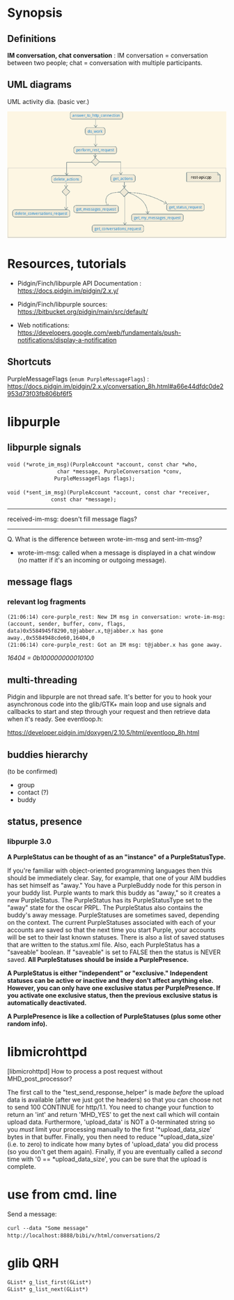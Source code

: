 # Synopsis

## Definitions

**IM conversation, chat conversation** : IM conversation = conversation between two
people; chat = conversation with multiple participants.

## UML diagrams

UML activity dia. (basic ver.)

![purple rest uml 1](uml-purple-rest-activity-dia.png?raw=true "UML activity dia. (basic ver.)")

# Resources, tutorials

* Pidgin/Finch/libpurple API Documentation : https://docs.pidgin.im/pidgin/2.x.y/

* Pidgin/Finch/libpurple sources: https://bitbucket.org/pidgin/main/src/default/

* Web notifications: https://developers.google.com/web/fundamentals/push-notifications/display-a-notification

## Shortcuts

PurpleMessageFlags (`enum PurpleMessageFlags`) :
https://docs.pidgin.im/pidgin/2.x.y/conversation_8h.html#a66e44dfdc0de2953d73f03fb806bf6f5

# libpurple

## libpurple signals

```
void (*wrote_im_msg)(PurpleAccount *account, const char *who,
                char *message, PurpleConversation *conv,
               PurpleMessageFlags flags);

void (*sent_im_msg)(PurpleAccount *account, const char *receiver,
              const char *message);
```
-----

received-im-msg: doesn't fill message flags?

-----

Q. What is the difference between wrote-im-msg and sent-im-msg?

- wrote-im-msg: called when a message is displayed in a chat window (no matter if it's an
incoming or outgoing message).

## message flags

### relevant log fragments

```
(21:06:14) core-purple_rest: New IM msg in conversation: wrote-im-msg: (account, sender, buffer, conv, flags, data)0x5584945f8290,t@jabber.x,t@jabber.x has gone away.,0x5584948cde60,16404,0
(21:06:14) core-purple_rest: Got an IM msg: t@jabber.x has gone away.
```
*16404 = 0b100000000010100*

## multi-threading

Pidgin and libpurple are not thread safe.  It's better for you to hook
your asynchronous code into the glib/GTK+ main loop and use signals and
callbacks to start and step through your request and then retrieve data
when it's ready.  See eventloop.h:

https://developer.pidgin.im/doxygen/2.10.5/html/eventloop_8h.html


## buddies hierarchy

(to be confirmed)

* group
 * contact (?)
  * buddy


## status, presence

### libpurple 3.0

**A PurpleStatus can be thought of as an "instance" of a PurpleStatusType.**

If you're familiar with object-oriented programming languages then this should be
immediately clear. Say, for example, that one of your AIM buddies has set himself as
"away." You have a PurpleBuddy node for this person in your buddy list. Purple wants to
mark this buddy as "away," so it creates a new PurpleStatus. The PurpleStatus has its
PurpleStatusType set to the "away" state for the oscar PRPL. The PurpleStatus also
contains the buddy's away message. PurpleStatuses are sometimes saved, depending on the
context. The current PurpleStatuses associated with each of your accounts are saved so
that the next time you start Purple, your accounts will be set to their last known
statuses. There is also a list of saved statuses that are written to the status.xml
file. Also, each PurpleStatus has a "saveable" boolean. If "saveable" is set to FALSE then
the status is NEVER saved. **All PurpleStatuses should be inside a PurplePresence.**

**A PurpleStatus is either "independent" or "exclusive." Independent statuses can be active
or inactive and they don't affect anything else. However, you can only have one exclusive
status per PurplePresence. If you activate one exclusive status, then the previous
exclusive status is automatically deactivated.**

**A PurplePresence is like a collection of PurpleStatuses (plus some other random info).**

# libmicrohttpd

[libmicrohttpd] How to process a post request without MHD_post_processor?

The first call to the "test_send_response_helper" is made *before* the
upload data is available (after we just got the headers) so that you can
choose not to send 100 CONTINUE for http/1.1.  You need to change your
function to return an 'int' and return 'MHD_YES' to get the next call
which will contain upload data.  Furthermore, 'upload_data' is NOT a
0-terminated string so you *must* limit your processing manually to the
first '*upload_data_size' bytes in that buffer.  Finally, you then need
to reduce '*upload_data_size'  (i.e. to zero) to indicate how many bytes
of 'upload_data' you did process (so you don't get them again).
Finally, if you are eventually called  a *second* time with '0 ==
*upload_data_size', you can be sure that the upload is complete.


# use from cmd. line

Send a message:

`curl --data "Some message" http://localhost:8888/bibi/v/html/conversations/2`


# glib QRH

```
GList* g_list_first(GList*)
GList* g_list_next(GList*)
```
